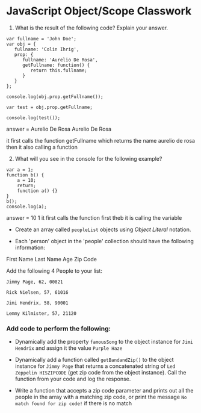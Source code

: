 # JavaScript Object/Scope Classwork

1. What is the result of the following code? Explain your answer.
  ```
  var fullname = 'John Doe';
  var obj = {
     fullname: 'Colin Ihrig',
     prop: {
        fullname: 'Aurelio De Rosa',
        getFullname: function() {
           return this.fullname;
        }
     }
  };
  
  console.log(obj.prop.getFullname());

  var test = obj.prop.getFullname;
  
  console.log(test());
  ```
  answer = 
  Aurelio De Rosa
  Aurelio De Rosa
  
 it first calls the function getFullname which returns the name aurelio de rosa
 then it also calling a function 
  
2. What will you see in the console for the following example?
  ```
  var a = 1; 
  function b() { 
      a = 10; 
      return; 
      function a() {} 
  } 
  b(); 
  console.log(a);    
  ```
answer = 
10
1
it first calls the function first theb it is calling the variable



* Create an array called ```peopleList``` objects using *Object Literal* notation. 

* Each 'person' object in the 'people' collection should have the following information:

First Name
Last Name
Age
Zip Code

Add the following 4 People to your list:
```
Jimmy Page, 62, 00821

Rick Nielsen, 57, 61016

Jimi Hendrix, 58, 90001

Lemmy Kilmister, 57, 21120
```

### Add code to perform the following:

* Dynamically add the property ```famousSong``` to the object instance for ```Jimi Hendrix``` and assign it the value ```Purple Haze```

* Dynamically add a function called ```getBandandZip()``` to the object instance for ```Jimmy Page``` that returns a concatenated string of ```Led Zeppelin HISZIPCODE``` (get zip code from the object instance). Call the function from your code and log the response.

* Write a function that accepts a zip code parameter and prints out all the people in the array with a matching zip code, or print the message ```No match found for zip code!``` if there is no match


